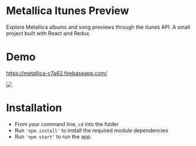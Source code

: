 # Metallica Itunes Preview

Explore Metallica albums and song previews through the itunes API. A small project built with React and Redux.

# Demo

https://metallica-c7a62.firebaseapp.com/

![](met1.gif)

# Installation 

- From your command line, ```cd``` into the folder
- Run ```'npm install'``` to install the required module dependencies
- Run ```'npm start'``` to run the app.


